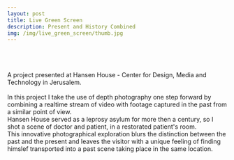 ```yaml
---
layout: post
title: Live Green Screen
description: Present and History Combined
img: /img/live_green_screen/thumb.jpg
---
```


<div class="img_row">
	<a href="{{ site.baseurl }}/img/live_green_screen/1.jpg"><img class="col one" src="{{ site.baseurl }}/img/live_green_screen/1.jpg" alt=""></a>
	<a href="{{ site.baseurl }}/img/live_green_screen/2-565.jpg"><img class="col one" src="{{ site.baseurl }}/img/live_green_screen/2-565.jpg" alt=""></a>
	<a href="{{ site.baseurl }}/img/live_green_screen/4-511.jpg"><img class="col one" src="{{ site.baseurl }}/img//live_green_screen/4-511.jpg" alt=""></a>
</div> 
<div class="img_row">
	<a href="{{ site.baseurl }}/img/live_green_screen/6-727.jpg"><img class="col two" src="{{ site.baseurl }}/img/live_green_screen/6-727.jpg" alt=""></a>
	<a href="{{ site.baseurl }}/img/live_green_screen/7-669.jpg"><img class="col one" src="{{ site.baseurl }}/img/live_green_screen/7-669.jpg" alt=""></a>
</div> 
<br/>
A project presented at Hansen House - Center for Design, Media and Technology in Jerusalem.
<br/>
<br/>
In this project I take the use of depth photography one step forward by combining a realtime stream of video with footage captured in the past from a similar point of view.
<br/>
Hansen House served as a leprosy asylum for more then a century, so I shot a scene of doctor and patient, in a restorated patient's room.
<br/>
This innovative photographical exploration blurs the distinction between the past and the present and leaves the visitor with a unique feeling of finding himslef transported into a past scene taking place in the same location.